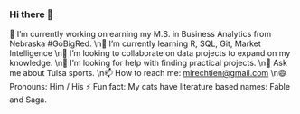 ### Hi there 👋

<!--
**mlrechtien/mlrechtien** is a ✨ _special_ ✨ repository because its `README.md` (this file) appears on your GitHub profile.

Here are some ideas to get you started:
--> 
 🔭 I’m currently working on earning my M.S. in Business Analytics from Nebraska #GoBigRed.
 \n🌱 I’m currently learning R, SQL, Git, Market Intelligence
 \n👯 I’m looking to collaborate on data projects to expand on my knowledge.
 \n🤔 I’m looking for help with finding practical projects.
 \n💬 Ask me about Tulsa sports.
 \n📫 How to reach me: mlrechtien@gmail.com
 \n😄 Pronouns: Him / His
 ⚡ Fun fact: My cats have literature based names: Fable and Saga.

